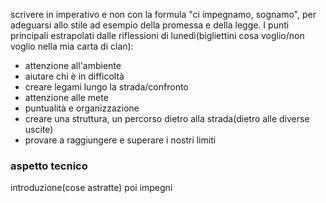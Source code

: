 scrivere in imperativo e non con la formula "ci impegnamo, sognamo", per adeguarsi allo stile ad esempio della promessa e della legge.
I punti principali estrapolati dalle riflessioni di lunedì(bigliettini cosa voglio/non voglio nella mia carta di clan):
- attenzione all'ambiente
- aiutare chi è in difficoltà
- creare legami lungo la strada/confronto
- attenzione alle mete
- puntualità e organizzazione
- creare una struttura, un percorso dietro alla strada(dietro alle diverse uscite)
- provare a raggiungere e superare i nostri limiti

### aspetto tecnico
introduzione(cose astratte)
poi impegni